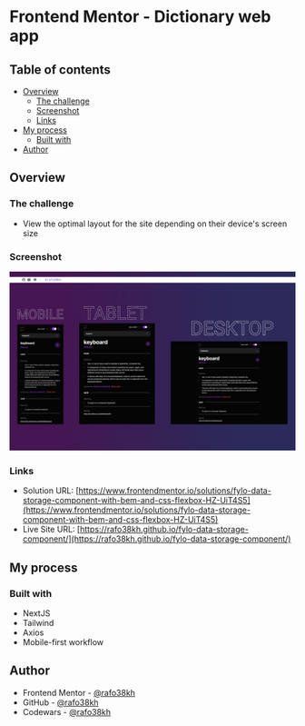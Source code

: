# Frontend Mentor - Dictionary web app

## Table of contents

- [Overview](#overview)
  - [The challenge](#the-challenge)
  - [Screenshot](#screenshot)
  - [Links](#links)
- [My process](#my-process)
  - [Built with](#built-with)
- [Author](#author)

## Overview

### The challenge

- View the optimal layout for the site depending on their device's screen size

### Screenshot

![screenshot](./public/screenshot.png)

### Links

- Solution URL: [https://www.frontendmentor.io/solutions/fylo-data-storage-component-with-bem-and-css-flexbox-HZ-UiT4S5](https://www.frontendmentor.io/solutions/fylo-data-storage-component-with-bem-and-css-flexbox-HZ-UiT4S5)
- Live Site URL: [https://rafo38kh.github.io/fylo-data-storage-component/](https://rafo38kh.github.io/fylo-data-storage-component/)

## My process

### Built with

- NextJS
- Tailwind
- Axios
- Mobile-first workflow

## Author

- Frontend Mentor - [@rafo38kh](https://www.frontendmentor.io/profile/rafo38kh)
- GitHub - [@rafo38kh](https://github.com/rafo38kh)
- Codewars - [@rafo38kh](https://www.codewars.com/users/rafo38kh)
